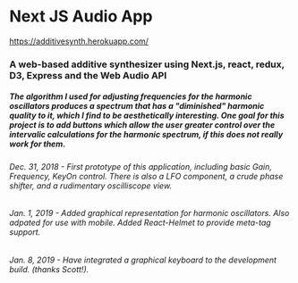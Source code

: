  # Next JS Audio App
 <https://additivesynth.herokuapp.com/>

 ### A web-based additive synthesizer using Next.js, react, redux, D3, Express and the Web Audio API

 ##### The algorithm I used for adjusting frequencies for the harmonic oscillators produces a spectrum  that has a "diminished" harmonic quality to it, which I find to be aesthetically interesting. One goal for this project is to add buttons which allow the user greater control over the intervalic calculations for the harmonic spectrum, if this does not really work for them.

 ###### Dec. 31, 2018 - First prototype of this application, including basic Gain, Frequency, KeyOn control. There is also a LFO component, a crude phase shifter, and a rudimentary oscilliscope view.

 ###### Jan. 1, 2019 - Added graphical representation for harmonic oscillators. Also adpated for use with mobile. Added React-Helmet to provide meta-tag support.

 ###### Jan. 8, 2019 - Have integrated a graphical keyboard to the development build. (thanks Scott!).
